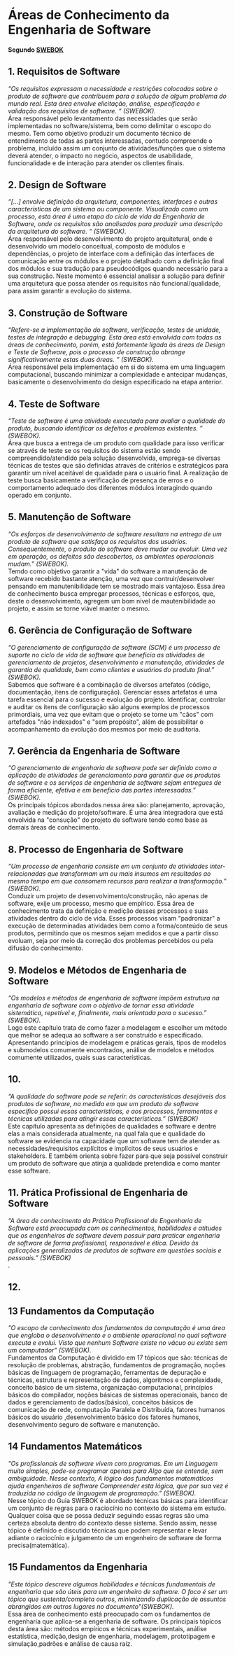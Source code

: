 # Áreas de Conhecimento da Engenharia de Software
#### Segundo [SWEBOK](https://www.computer.org/web/swebok/v3)

## 1. Requisitos de Software

<em>“Os requisitos expressam a necessidade e restrições colocadas sobre o produto de software que contribuem para a solução de algum problema do mundo real. Esta área envolve elicitação, análise, especificação e validação dos requisitos de software. “ (SWEBOK).</em>  
Área responsável pelo levantamento das necessidades que serão implementadas no software/sistema, bem como delimitar o escopo do mesmo. Tem como objetivo produzir um documento técnico de entendimento de todas as partes interessadas, contudo compreende o problema, incluído assim um conjunto de atividades/funções que o sistema deverá atender, o impacto no negócio, aspectos de usabilidade, funcionalidade e de interação para atender os clientes finais.

## 2. Design de Software
<em>“[...] envolve definição da arquitetura, componentes, interfaces e outras características de um sistema ou componente. Visualizado como um processo, esta área é uma etapa do ciclo de vida da Engenharia de Software, onde os requisitos são analisados para produzir uma descrição da arquitetura do software. “ (SWEBOK).</em>  
Área responsável pelo desenvolvimento do projeto arquitetural, onde é desenvolvido um modelo conceitual, composto de módulos e dependências, o projeto de interface com a definição das interfaces de comunicação entre os módulos e o projeto detalhado com a definição final dos módulos e sua tradução para pseudocódigos quando necessário para a sua construção. Neste momento é essencial analisar a solução para definir uma arquitetura que possa atender os requisitos não funcional/qualidade, para assim garantir a evolução do sistema.

## 3. Construção de Software
<em>“Refere-se a implementação do software, verificação, testes de unidade, testes de integração e debugging. Esta área está envolvida com todas as áreas de conhecimento, porém, está fortemente ligada às áreas de Design e Teste de Software, pois o processo de construção abrange significativamente estas duas áreas. ” (SWEBOK).</em>  
Área responsável pela implementação em si do sistema em uma linguagem computacional, buscando minimizar a complexidade e antecipar mudanças, basicamente o desenvolvimento do design especificado na etapa anterior. 

## 4. Teste de Software 
<em>“Teste de software é uma atividade executada para avaliar a qualidade do produto, buscando identificar os defeitos e problemas existentes. ” (SWEBOK).</em>  
Área que busca a entrega de um produto com qualidade para isso verificar se através de teste se os requisitos do sistema estão sendo compreendido/atendido pela solução desenvolvida, emprega-se diversas técnicas de testes que são definidas através de critérios e estratégicos para garantir um nível aceitável de qualidade para o usuário final.  A realização de teste busca basicamente a verificação de presença de erros e o comportamento adequado dos diferentes módulos interagindo quando operado em conjunto.

## 5. Manutenção de Software
<em>“Os esforços de desenvolvimento de software resultam na entrega de um produto de software que satisfaça os requisitos dos usuários. Consequentemente, o produto do software deve mudar ou evoluir. Uma vez em operação, os defeitos são descobertos, os ambientes operacionais mudam.” (SWEBOK).</em>  
Temdo como objetivo garantir a "vida" do software a manutenção de software recebido bastante atenção, uma vez que contruir/desenvolver pensando em manutenibilidade tem se mostrado mais vantajoso. Essa área de conhecimento busca empregar processos, técnicas e esforços, que, deste o desenvolvimento, agregem um bom nível de mautenibilidade ao projeto, e assim se torne viável manter o mesmo.

## 6. Gerência de Configuração de Software
<em>“O gerenciamento de configuração de software (SCM) é um processo de suporte no ciclo de vida de software que beneficia as atividades de gerenciamento de projetos, desenvolvimento e manutenção, atividades de garantia de qualidade, bem como clientes e usuários do produto final.” (SWEBOK).</em>  
Sabemos que software é a combinação de diversos artefatos (código, documentação, itens de configuração). Gerenciar esses artefatos é uma tarefa essencial para o sucesso e evolução do projeto. Identificar, controlar e auditar os itens de configuração são alguns exemplos de processos primordiais, uma vez que evitam que o projeto se torne um "cãos" com artefados "não indexados" e "sem propósito", além de possibilitar o acompanhamento da evolução dos mesmos por meio de auditoria.

## 7. Gerência da Engenharia de Software
<em>“O gerenciamento de engenharia de software pode ser definido como a aplicação de atividades de gerenciamento para garantir que os produtos de software e os serviços de engenharia de software sejam entregues de forma eficiente, efetiva e em benefício das partes interessadas.” (SWEBOK).</em>   
Os principais tópicos abordados nessa área são: planejamento, aprovação, avaliação e medição do projeto/software. É uma área integradora que está envolvida na "consução" do projeto de software tendo como base as demais áreas de conhecimento.

## 8. Processo de Engenharia de Software
<em>“Um processo de engenharia consiste em um conjunto de atividades inter-relacionadas que transformam um ou mais insumos em resultados ao mesmo tempo em que consomem recursos para realizar a transformação.” (SWEBOK).</em>   
Conduzir um projeto de desenvolvimento/construção, não apenas de software, exije um processo, mesmo que empírico. Essa área de conhecimento trata da definição e medição desses processos e suas atividades dentro do ciclo de vida. Esses processos visam "padronizar" a execução de determinadas atividades bem como a forma/conteúdo de seus produtos, permitindo que os mesmos sejam medidos e que a partir disso evoluam, seja por meio da correção dos problemas percebidos ou pela difusão do conhecimento.  

## 9. Modelos e Métodos de Engenharia de Software
<em>“Os modelos e métodos de engenharia de software impõem estrutura na engenharia de software com o objetivo de tornar essa atividade sistemática, repetível e, finalmente, mais orientada para o sucesso.” (SWEBOK).</em>  
Logo este capítulo trata de como fazer a modelagem e escolher um método que melhor se adequa ao software a ser construído e especificado. Apresentando princípios de modelagem e práticas gerais, tipos de modelos e submodelos comumente encontrados,  análise de modelos e métodos comumente utilizados, quais suas características.

## 10.
<em>“A qualidade do software pode se referir: às características desejáveis dos produtos de software, na medida em que um produto de software específico possui essas características, e aos processos, ferramentas e técnicas utilizadas para atingir essas características.” (SWEBOK)</em>  
Este capítulo apresenta as definições de qualidades e software e dentre elas a mais considerada atualmente, na qual fala que e qualidade do software se evidencia na capacidade que um software tem de atender as necessidades/requisitos explícitos e implícitos de seus usuários e stakeholders. E também orienta sobre fazer para que seja possível construir um produto de software que atinja a qualidade pretendida e como manter esse software.

## 11. Prática Profissional de Engenharia de Software 
<em>“A área de conhecimento da Prática Profissional de Engenharia de Software está preocupada com os conhecimentos, habilidades e atitudes que os engenheiros de software devem possuir para praticar engenharia de software de forma profissional, responsável e ética. Devido às aplicações generalizadas de produtos de software em questões sociais e pessoais.” (SWEBOK)</em>  
.

## 12.

## 13 Fundamentos da Computação
<em>"O escopo de conhecimento dos fundamentos da computação é uma área que engloba o desenvolvimento e o ambiente operacional no qual software executa e evolui. Visto que nenhum Software existe no vácuo ou existe sem um computador" (SWEBOK).</em>    
Fundamentos da Computação é dividido em 17 tópicos que são: técnicas de resolução de problemas, abstração, fundamentos de programação, noções básicas de linguagem de programação, ferramentas de depuração e técnicas, estrutura e representação de dados, algoritmos e complexidade, conceito básico de um sistema, organização computacional, princípios básicos do compilador, noções básicas de sistemas operacionais, banco de dados e gerenciamento de dados(básico), conceitos básicos de comunicação de rede, computação Paralela e Distribuída, fatores humanos básicos do usuário ,desenvolvimento básico dos fatores humanos, desenvolvimento seguro de software e manutenção.

## 14 Fundamentos Matemáticos
<em>"Os profissionais de software vivem com programas. Em um Linguagem muito simples, pode-se programar apenas para
Algo que se entende, sem ambiguidade. Nesse contexto, A lógico dos fundamentos matemáticos ajuda engenheiros de software
Compreender esta lógica, que por sua vez é traduzida no código de linguagem de programação." (SWEBOK).</em>  
Nesse tópico do Guia SWEBOK é abordado técnicas básicas para identificar um conjunto de regras para o raciocínio no contexto do sistema em estudo. Qualquer coisa que se possa deduzir seguindo essas regras são uma certeza absoluta dentro do contexto desse sistema. Sendo assim, nesse tópico é definido e discutido técnicas que podem representar e levar adiante o raciocínio e julgamento de um engenheiro de software de forma precisa(matemática). 
## 15 Fundamentos da Engenharia
<em>"Este tópico descreve algumas habilidades e técnicas fundamentais de engenharia que são úteis para um engenheiro de software. O foco é ser um tópico que sustenta/completa outros, minimizando duplicação de assuntos abrangidos em outros lugares no documento"(SWEBOK).</em>  
Essa área de conhecimento está preocupado com os fundamentos de engenharia que aplica-se a engenharia de software. Os principais  tópicos desta área são: métodos empíricos e técnicas experimentais, análise estatística, medição,design de engenharia, modelagem, prototipagem e simulação,padrões e análise de causa raiz.
